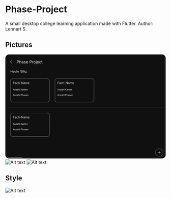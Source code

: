 # Phase-Project
A small desktop college learning application made with Flutter.
Author: Lennart S.

## Pictures
![Alt text](images/App_Main.png?raw=false "Title")
![Alt text](images/Fach_Main.png.png?raw=false "Title")
![Alt text](images/Abfrage_Main.png.png?raw=false "Title")

## Style
![Alt text](images/Palette.png.png.png?raw=false "Title")